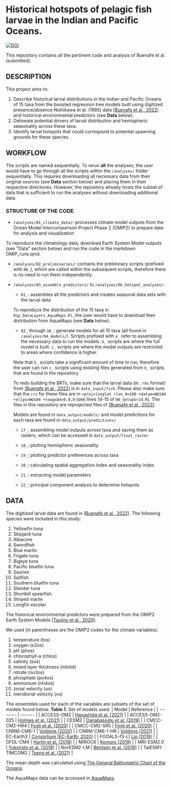 # Historical hotspots of pelagic fish larvae in the Indian and Pacific Oceans.
[![DOI](https://zenodo.org/badge/DOI/10.5281/zenodo.8271292.svg)](https://doi.org/10.5281/zenodo.8271292)

This repository contains all the pertinent code and analysis of Buenafe et al. (submitted).

## DESCRIPTION
This project aims to:

1. Describe historical larval distributions in the Indian and Pacific Oceans of 15 taxa from the boosted regression tree models built using digitized presence/absence Nishikawa et al. (1985) data [(Buenafe et al., 2022)](https://doi.org/10.1038/s41597-022-01528-7) and historical environmental predictors (see __Data__ below).
2. Delineate potential drivers of larval distribution and hemispheric seasonality across these taxa.
3. Identify larval hotspots that could correspond to potential spawning grounds for these species.


## WORKFLOW
The scripts are named sequentially. To rerun __all__ the analyses, the user would have to go through all the scripts within the `/analyses/` folder sequentially. This requires downloading all necessary data from their original sources (see __Data__ section below) and placing them in their respective directories. However, the repository already hosts the subset of data that is sufficient to run the analyses without downloading additional data.


### STRUCTURE OF THE CODE
- `/analyses/01_climate_data/`: processes climate model outputs from the Ocean Model Intercomparison Project Phase 2 (OMIP2) to prepare data for analysis and visualization

To reproduce the climatology data, download Earth System Model outputs (see "Data" section below) and run the code in the markdown OMIP_runs.qmd.

- `/analyses/02_preliminaries/`: contains the preliminary scripts (prefixed with `00_`), which are called within the subsequent scripts, therefore there is no need to run them independently.

- `/analyses/03_assemble_predictors/` to `/analyses/06_hotspot_analyses/`:

  - `01_`: assembles all the predictors and creates seasonal data sets with the larval data
  
  To reproduce the distribution of the 15 taxa in `01p_DataLayers_AquaMaps.R)`, the user would have to download their distribution from AquaMaps (see __Data__ below).

  - `02_` through `16_`: generate models for all 15 taxa (all found in `/analyses/04_models/`). Scripts prefixed with `a_` refer to assembling the necessary data to run the models. `b_` scripts are where the full model is built. `c_` scripts are where the model outputs are restricted to areas where confidence is higher. 
  
  Note that `b_` scripts take a significant amount of time to run, therefore the user can run `c_` scripts using existing files generated from `b_` scripts that are found in the repository. 

  To redo building the BRTs, make sure that the larval data (in `.rds` format) from [(Buenafe et al., 2022)](https://doi.org/10.1038/s41597-022-01528-7) is in `data_input/fish`. Please also make sure that the `crs` for these files are in `+proj=longlat +lon_0=180 +datum=WGS84 +ellps=WGS84 +towgs84=0,0,0` (see lines 14-15 of `00_SetupGrid.R`). The files in this repository are reprojected files of [(Buenafe et al., 2022)](https://doi.org/10.1038/s41597-022-01528-7).

  Models are found in `data_output/models/` and model predictions for each taxa are found in `data_output/predictions/`

  - `17_`: assembling model outputs across taxa and saving them as rasters, which can be accessed in `data_output/final_raster`

  - `18_`: plotting hemispheric seasonality

  - `19_`: plotting predictor preferences across taxa

  - `20_`: calculating spatial aggregation index and seasonality index

  - `21_`: extracting model parameters

  - `22_`: principal component analysis to determine hotspots

## DATA
The digitized larval data are found in [(Buenafe et al., 2022)](https://doi.org/10.1038/s41597-022-01528-7). The following species were included in this study:

1. Yellowfin tuna
2. Skipjack tuna
3. Albacore
4. Swordfish
5. Blue marlin
6. Frigate tuna
7. Bigeye tuna
8. Pacific bluefin tuna
9. Sauries
10. Sailfish
11. Southern bluefin tuna
12. Slender tuna
13. Shortbill spearfish
14. Striped marlin
15. Longfin escolar

The historical environmental predictors were prepared from the OMIP2 Earth System Models [(Tsujino et al., 2020)](https://doi.org/10.5194/gmd-13-3643-2020). 

We used (in parentheses are the OMIP2 codes for the climate variables): 

1. temperature (tos)
2. oxygen (o2os)
3. pH (phos)
4. chlorophyll-a (chlos)
5. salinity (sos)
6. mixed layer thickness (mlotst)
7. nitrate (no3os)
8. phosphate (po4os)
9. ammonium (nh4os)
10. zonal velocity (uo)
11. meridional velocity (vo)

The ensembles used for each of the variables are subsets of the set of models found below. 
__Table 1.__ Set of models used.
| Model    | Reference |
| -------- | ------- |
| ACCESS-OM2 | [Hayashida et al. (2021)](https://doi.org/10.22033/ESGF/CMIP6.14689) |
| ACCESS-OM2-025 | [Holmes et al. (2021)](https://doi.org/10.22033/ESGF/CMIP6.14690) |
| CESM2 | [Danabasoglu et al. (2019)](https://doi.org/10.22033/ESGF/CMIP6.7680) |
| CMCC-CM2-HR4 | [Fogli et al. (2020)](https://doi.org/10.22033/ESGF/CMIP6.13235) |
| CMCC-CM2-SR5 | [Fogli et al. (2020)](https://doi.org/10.22033/ESGF/CMIP6.13236) |
| CNRM-CM6-1 | [Voldoire (2020)](https://doi.org/10.22033/ESGF/CMIP6.10345) |
| CNRM-CM6-1-HR | [Voldoire (2021)](https://doi.org/10.22033/ESGF/CMIP6.10346) |
| EC-Earth3 | [Consortium (EC-Earth; 2020)](https://doi.org/10.22033/ESGF/CMIP6.14718) |
| FGOALS-f3-L| [Lin (2019)](https://doi.org/10.22033/ESGF/CMIP6.3419) |
| GFDL-CM4 | [Hurlin et al. (2018)](https://doi.org/10.22033/ESGF/CMIP6.8626) |
| MIROC6 | [Komuro (2019)](https://doi.org/10.22033/ESGF/CMIP6.5655) |
| MRI-ESM2.0 | [Yukimoto et al. (2019)](https://doi.org/10.22033/ESGF/CMIP6.6842) |
| NorESM2-LM | [Bentsen et al. (2019)](https://doi.org/10.22033/ESGF/CMIP6.8089) |
| TaiESM1-TIMCOM2 | [Tseng et al. (2021)](https://doi.org/10.22033/ESGF/CMIP6.16336) |

The mean depth was calculated using [The General Bathymetric Chart of the Oceans](https://www.gebco.net/data_and_products/gridded_bathymetry_data/).

The AquaMaps data can be accessed in [AquaMaps](https://www.aquamaps.org/).
